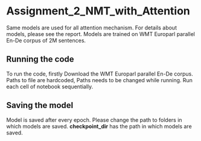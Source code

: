 # Assignment_2_NMT_with_Attention
Same models are used for all attention mechanism. For details about models, please see the report.
Models are trained on WMT Europarl parallel En-De corpus of 2M sentences.
## Running the code
To run the code, firstly Download the WMT Europarl parallel En-De corpus. Paths to file are hardcoded, Paths needs to be changed while running.
Run each cell of notebook sequentially.
## Saving the model
Model is saved after every epoch. Please change the path to folders in which models are saved. **checkpoint_dir** has the path in which models are saved.
